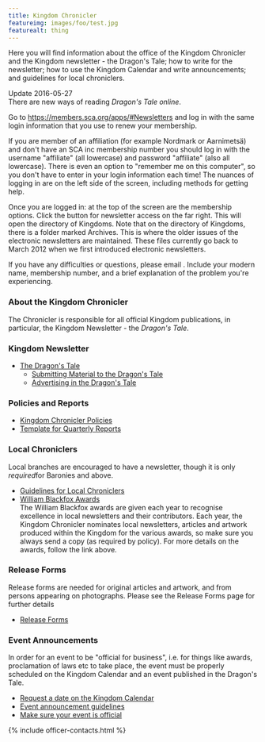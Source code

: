 ```yaml
---
title: Kingdom Chronicler
featureimg: images/foo/test.jpg
featurealt: thing
---
```

<p>Here you will find information about the office of the Kingdom Chronicler and the Kingdom newsletter - the Dragon's Tale; how to write for the newsletter; how to use the Kingdom Calendar and write announcements; and guidelines for local chroniclers.</p>

<p>Update 2016-05-27<br />There are new ways of reading <em>Dragon's Tale online</em>.</p>

<p>Go to <a href="https://members.sca.org/apps/#Newsletters" target="_blank">https://members.sca.org/apps/#Newsletters</a> and log in with the same login information that you use to renew your membership.</p>

<p>If you are member of an affiliation (for example Nordmark or Aarnimetsä) and don't have an SCA inc membership number you should log in with the username "affiliate" (all lowercase) and password "affiliate" (also all lowercase). There is even an option to "remember me on this computer", so you don't have to enter in your login information each time! The nuances of logging in are on the left side of the screen, including methods for getting help.

<p>Once you are logged in: at the top of the screen are the membership options. Click the button for newsletter access on the far right. This will open the directory of Kingdoms. Note that on the directory of Kingdoms, there is a folder marked Archives. This is where the older issues of the electronic newsletters are maintained. These files currently go back to March 2012 when we first introduced electronic newsletters.</p>

<p>If you have any difficulties or questions, please email <script type="text/javascript">document.write(String.fromCharCode(60,97,32,104,114,101,102,61,39,109,97,105,108,116,111,58,109,101,109,98,101,114,115,104,105,112,64,115,99,97,46,111,114,103,39,62,109,101,109,98,101,114,115,104,105,112,64,115,99,97,46,111,114,103,60,47,97,62));</script>. Include your modern name, membership number, and a brief explanation of the problem you're experiencing.</p>

<h3><a name="about"></a>About the Kingdom Chronicler</h3>

<p>The Chronicler is responsible for all official Kingdom publications, in particular, the Kingdom Newsletter - the <em>Dragon's Tale</em>.</p>

<h3><a name="newsletter"></a>Kingdom Newsletter</h3>

<ul>
<li><a href="{{ site.baseurl }}{% link offices/chronicler/kingdom-newsletter.md %}">The Dragon's Tale</a>
<ul>
<li><a href="{{ site.baseurl }}{% link offices/chronicler/kingdom-newsletter.md %}#dt">Submitting Material to the Dragon's Tale</a></li>
<li><a href="{{ site.baseurl }}{% link offices/chronicler/kingdom-newsletter.md %}#ads">Advertising in the Dragon's Tale</a></li>
</ul>
</li>
</ul>

<h3><a name="policies"></a>Policies and Reports</h3>

<ul>
<li><a href="{{ site.baseurl }}{% link offices/chronicler/chronicler-policies.md %}">Kingdom Chronicler Policies</a> </li>
<li><a href="{{ site.baseurl }}{% link offices/chronicler/report-template.md %}">Template for Quarterly Reports</a></li>
</ul>

<h3><a name="local"></a>Local Chroniclers</h3>

<p>Local branches are encouraged to have a newsletter, though it is only <em>required</em>for Baronies and above.</p>

<ul>
<li><a href="{{ site.baseurl }}{% link offices/chronicler/guidelines-local-chroniclers.md %}">Guidelines for Local Chroniclers</a></li>
<li><a href="http://www.sca.org/officers/chronicler/blackfox-awards.html">William Blackfox Awards</a><br />The William Blackfox awards are given each year to recognise excellence in local newsletters and their contributors. Each year, the Kingdom Chronicler nominates local newsletters, articles and artwork produced within the Kingdom for the various awards, so make sure you always send a copy (as required by policy). For more details on the awards, follow the link above.</li>
</ul>

<h3>Release Forms</h3>

<p>Release forms are needed for original articles and artwork, and from persons appearing on photographs. Please see the Release Forms page for further details</p>

<ul>
<li><a href="{{ site.baseurl }}{% link offices/chronicler/release-forms.md %}">Release Forms</a></li>
</ul>

<h3><a name="calendar"></a>Event Announcements</h3>

<p>In order for an event to be "official for business", i.e. for things like awards, proclamation of laws etc to take place, the event must be properly scheduled on the Kingdom Calendar and an event published in the Dragon's Tale.</p>

<ul>
<!-- <li><a href="/content/planning-and-scheduling-events">Planning and scheduling events</a> FIXME</li> -->
<li><a href="{{ site.baseurl }}{% link events/calendar-add.html %}" target="_blank">Request a date on the Kingdom Calendar</a></li>
<li><a href="{{ site.baseurl }}{% link offices/chronicler/guidelines-event-announcement.md %}">Event announcement guidelines</a></li>
<li><a href="{{ site.baseurl }}{% link offices/chronicler/make-event-official.md %}">Make sure your event is official</a></li>
</ul>

{% include officer-contacts.html %}